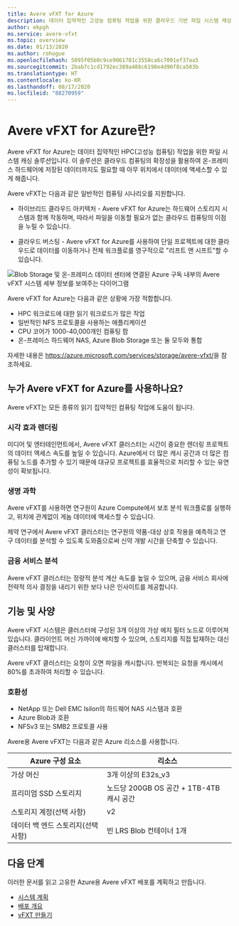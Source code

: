 ```yaml
---
title: Avere vFXT for Azure
description: 데이터 집약적인 고성능 컴퓨팅 작업을 위한 클라우드 기반 파일 시스템 캐싱 솔루션인 Avere vFXT for Azure에 대해 알아봅니다.
author: ekpgh
ms.service: avere-vfxt
ms.topic: overview
ms.date: 01/13/2020
ms.author: rohogue
ms.openlocfilehash: 5095f05b0c9ce9061781c3558ca6c7091ef37aa5
ms.sourcegitcommit: 2bab7c1cd1792ec389a488c6190e4d90f8ca503b
ms.translationtype: HT
ms.contentlocale: ko-KR
ms.lasthandoff: 08/17/2020
ms.locfileid: "88270959"
---
```

# <a name="what-is-avere-vfxt-for-azure"></a>Avere vFXT for Azure란?

Avere vFXT for Azure는 데이터 집약적인 HPC(고성능 컴퓨팅) 작업을 위한 파일 시스템 캐싱 솔루션입니다. 이 솔루션은 클라우드 컴퓨팅의 확장성을 활용하여 온-프레미스 하드웨어에 저장된 데이터까지도 필요할 때 아무 위치에서 데이터에 액세스할 수 있게 해줍니다.

Avere vFXT는 다음과 같은 일반적인 컴퓨팅 시나리오를 지원합니다.

* 하이브리드 클라우드 아키텍처 - Avere vFXT for Azure는 하드웨어 스토리지 시스템과 함께 작동하며, 따라서 파일을 이동할 필요가 없는 클라우드 컴퓨팅의 이점을 누릴 수 있습니다.

* 클라우드 버스팅 - Avere vFXT for Azure를 사용하여 단일 프로젝트에 대한 클라우드로 데이터를 이동하거나 전체 워크플로를 영구적으로 "리프트 앤 시프트"할 수 있습니다.

![Blob Storage 및 온-프레미스 데이터 센터에 연결된 Azure 구독 내부의 Avere vFXT 시스템 세부 정보를 보여주는 다이어그램](media/avere-vfxt-hybrid.png)

Avere vFXT for Azure는 다음과 같은 상황에 가장 적합합니다.

* HPC 워크로드에 대한 읽기 워크로드가 많은 작업
* 일반적인 NFS 프로토콜을 사용하는 애플리케이션
* CPU 코어가 1000-40,000개인 컴퓨팅 팜
* 온-프레미스 하드웨어 NAS, Azure Blob Storage 또는 둘 모두와 통합

자세한 내용은 <https://azure.microsoft.com/services/storage/avere-vfxt/>을 참조하세요.

## <a name="who-uses-avere-vfxt-for-azure"></a>누가 Avere vFXT for Azure를 사용하나요?

Avere vFXT는 모든 종류의 읽기 집약적인 컴퓨팅 작업에 도움이 됩니다.

### <a name="visual-effects-rendering"></a>시각 효과 렌더링

미디어 및 엔터테인먼트에서, Avere vFXT 클러스터는 시간이 중요한 렌더링 프로젝트의 데이터 액세스 속도를 높일 수 있습니다. Azure에서 더 많은 캐시 공간과 더 많은 컴퓨팅 노드를 추가할 수 있기 때문에 대규모 프로젝트를 효율적으로 처리할 수 있는 유연성이 확보됩니다.

### <a name="life-sciences"></a>생명 과학

Avere vFXT를 사용하면 연구원이 Azure Compute에서 보조 분석 워크플로를 실행하고, 위치에 관계없이 게놈 데이터에 액세스할 수 있습니다.

제약 연구에서 Avere vFXT 클러스터는 연구원의 약품-대상 상호 작용을 예측하고 연구 데이터를 분석할 수 있도록 도와줌으로써 신약 개발 시간을 단축할 수 있습니다.

### <a name="financial-services-analytics"></a>금융 서비스 분석

Avere vFXT 클러스터는 정량적 분석 계산 속도를 높일 수 있으며, 금융 서비스 회사에 전략적 의사 결정을 내리기 위한 보다 나은 인사이트를 제공합니다.

## <a name="features-and-specifications"></a>기능 및 사양

Avere vFXT 시스템은 클러스터에 구성된 3개 이상의 가상 에지 필터 노드로 이루어져 있습니다. 클라이언트 머신 가까이에 배치할 수 있으며, 스토리지를 직접 탑재하는 대신 클러스터를 탑재합니다.

Avere vFXT 클러스터는 요청이 오면 파일을 캐시합니다. 반복되는 요청을 캐시에서 80%를 초과하여 처리할 수 있습니다.

### <a name="compatibility"></a>호환성

* NetApp 또는 Dell EMC Isilon의 하드웨어 NAS 시스템과 호환
* Azure Blob과 호환
* NFSv3 또는 SMB2 프로토콜 사용

Avere용 Avere vFXT는 다음과 같은 Azure 리소스를 사용합니다.

|Azure 구성 요소| 리소스 |
|----------|-----------|
|가상 머신|3개 이상의 E32s_v3|
|프리미엄 SSD 스토리지|노드당 200GB OS 공간 + 1TB-4TB 캐시 공간 |
|스토리지 계정(선택 사항) |v2|
|데이터 백 엔드 스토리지(선택 사항) | 빈 LRS Blob 컨테이너 1개 |

## <a name="next-steps"></a>다음 단계

이러한 문서를 읽고 고유한 Azure용 Avere vFXT 배포를 계획하고 만듭니다.

* [시스템 계획](avere-vfxt-deploy-plan.md)
* [배포 개요](avere-vfxt-deploy-overview.md)
* [vFXT 만들기](avere-vfxt-deploy.md)
